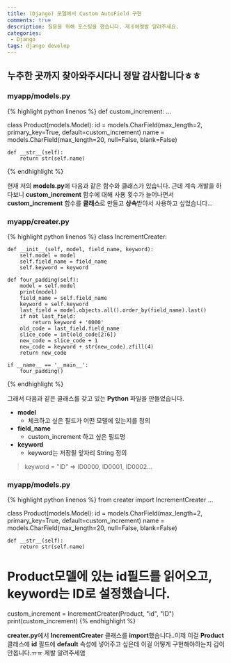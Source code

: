 ```yaml
---
title: (Django) 모델에서 Custom AutoField 구현
comments: true
description: 질문을 위해 포스팅을 했습니다. 제ㅔ에엥발 알려주세요.
categories:
 - Django
tags: django develop 
---
```


## 누추한 곳까지 찾아와주시다니 정말 감사합니다ㅎㅎ

### myapp/models.py

{% highlight python linenos %}
def custom_increment:
	...

class Product(models.Model):
    id     = models.CharField(max_length=2, primary_key=True, default=custom_increment)
    name   = models.CharField(max_length=20, null=False, blank=False)

    def __str__(self):
        return str(self.name)
{% endhighlight %}

현재 저의 **models.py**에 다음과 같은 함수와 클래스가 있습니다. 근데 계속 개발을 하다보니 **custom_increment** 함수에 대해 사용 횟수가 늘어나면서 **custom_increment** 함수를 **클래스**로 만들고 **상속**받아서 사용하고 싶었습니다...

### myapp/creater.py

{% highlight python linenos %}
class IncrementCreater:

    def __init__(self, model, field_name, keyword):
        self.model = model
        self.field_name = field_name
        self.keyword = keyword

    def four_padding(self):
        model = self.model
        print(model)
        field_name = self.field_name
        keyword = self.keyword
        last_field = model.objects.all().order_by(field_name).last()
        if not last_field:
            return keyword + '0000'
        old_code = last_field.field_name
        slice_code = int(old_code[2:6])
        new_code = slice_code + 1
        new_code = keyword + str(new_code).zfill(4)
        return new_code

    if __name__ == '__main__':
        four_padding()
{% endhighlight %}

그래서 다음과 같은 클래스를 갖고 있는 **Python** 파일을 만들었습니다.

- **model**
	- 체크하고 싶은 필드가 어떤 모델에 있는지를 정의
- **field_name**
	- custom_increment 하고 싶은 필드명
- **keyword**
	- keyword는 저장될 앞자리 String 정의
> keyword = "ID" => ID0000, ID0001, ID0002...

### myapp/models.py
{% highlight python linenos %}
from creater import IncrementCreater
...

class Product(models.Model):
    id     = models.CharField(max_length=2, primary_key=True, default=custom_increment)
    name   = models.CharField(max_length=20, null=False, blank=False)

    def __str__(self):
        return str(self.name)
# Product모델에 있는 id필드를 읽어오고, keyword는 ID로 설정했습니다.
custom_increment = IncrementCreater(Product, "id", "ID")
print(custom_increment)
{% endhighlight %}

**creater.py**에서 **IncrementCreater** 클래스를 **import**했습니다..이제 이걸 **Product** 클래스에 **id** 필드에 **default** 속성에 넣어주고 싶은데 이걸 어떻게 구현해야하는지 감이안옵니다.ㅠㅠ 제발 알려주세염
